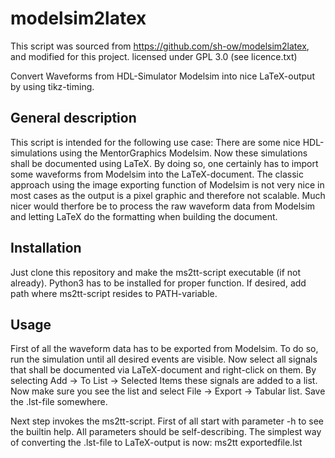# modelsim2latex

This script was sourced from https://github.com/sh-ow/modelsim2latex, and modified for this project. licensed under GPL 3.0 (see licence.txt)

Convert Waveforms from HDL-Simulator Modelsim into nice LaTeX-output by using tikz-timing.

General description
-------------------
This script is intended for the following use case: There are some nice
HDL-simulations using the MentorGraphics Modelsim. Now these simulations shall
be documented using LaTeX. By doing so, one certainly has to import some
waveforms from Modelsim into the LaTeX-document. The classic approach using the
image exporting function of Modelsim is not very nice in most cases as the
output is a pixel graphic and therefore not scalable. Much nicer would therfore
be to process the raw waveform data from Modelsim and letting LaTeX do the
formatting when building the document.

Installation
------------
Just clone this repository and make the ms2tt-script executable (if not
already). Python3 has to be installed for proper function. If desired, add path
where ms2tt-script resides to PATH-variable.

Usage
-----
First of all the waveform data has to be exported from Modelsim. To do so, run
the simulation until all desired events are visible. Now select all signals that
shall be documented via LaTeX-document and right-click on them. By selecting Add
-> To List -> Selected Items these signals are added to a list. Now make sure
you see the list and select File -> Export -> Tabular list. Save the .lst-file
somewhere.

Next step invokes the ms2tt-script. First of all start with parameter -h to see
the builtin help. All parameters should be self-describing. The simplest way of
converting the .lst-file to LaTeX-output is now: ms2tt exportedfile.lst
